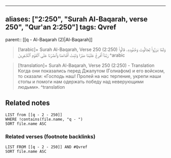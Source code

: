 
---
aliases: ["2:250", "Surah Al-Baqarah, verse 250", "Qur'an 2:250"]
tags: Qvref
---

parent:: [[q - Al-Baqarah (2)|Al-Baqarah]]

> [!arabic]+ Surah Al-Baqarah, Verse 250 (2:250)
> <span class="quran-arabic">وَلَمَّا بَرَزُوا۟ لِجَالُوتَ وَجُنُودِهِۦ قَالُوا۟ رَبَّنَآ أَفْرِغْ عَلَيْنَا صَبْرًا وَثَبِّتْ أَقْدَامَنَا وَٱنصُرْنَا عَلَى ٱلْقَوْمِ ٱلْكَـٰفِرِينَ</span>
^arabic

> [!translation]+ Surah Al-Baqarah, Verse 250 (2:250) - Translation
> Когда они показались перед Джалутом (Голиафом) и его войском, то сказали: «Господь наш! Пролей на нас терпение, укрепи наши стопы и помоги нам одержать победу над неверующими людьми».
^translation



## Related notes
```dataview
LIST from [[q - 2 - 250]]
WHERE !contains(file.name, "q - ")
SORT file.name ASC
```

### Related verses (footnote backlinks)
```dataview
LIST FROM [[q - 2 - 250]] AND #Qvref
SORT file.name ASC
```

